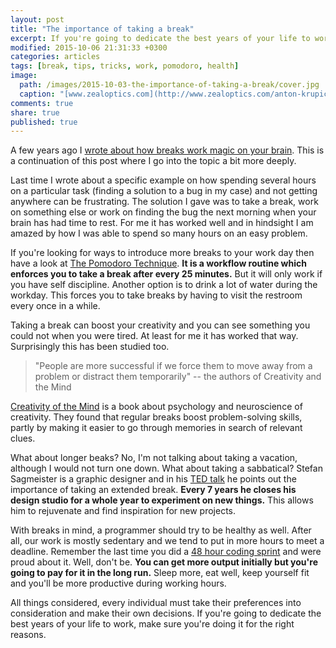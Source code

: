 ```yaml
---
layout: post
title: "The importance of taking a break"
excerpt: If you're going to dedicate the best years of your life to work, make sure you're doing it for the right reasons.
modified: 2015-10-06 21:31:33 +0300
categories: articles
tags: [break, tips, tricks, work, pomodoro, health]
image:
  path: /images/2015-10-03-the-importance-of-taking-a-break/cover.jpg
  caption: "[www.zealoptics.com](http://www.zealoptics.com/anton-krupicka-1)"
comments: true
share: true
published: true
---
```


A few years ago I [wrote about how breaks work magic on your brain]({{site.url}}/articles/programming-tips-and-tricks-%231/ "Link to a post I wrote a few years ago about taking a break"). This is a continuation of this post where I go into the topic a bit more deeply.

Last time I wrote about a specific example on how spending several hours on a particular task (finding a solution to a bug in my case) and not getting anywhere can be frustrating. The solution I gave was to take a break, work on something else or work on finding the bug the next morning when your brain has had time to rest. For me it has worked well and in hindsight I am amazed by how I was able to spend so many hours on an easy problem.

If you're looking for ways to introduce more breaks to your work day then have a look at [The Pomodoro Technique](http://pomodorotechnique.com/ "Pomodoro technique website"). **It is a workflow routine which enforces you to take a break after every 25 minutes.** But it will only work if you have self discipline. Another option is to drink a lot of water during the workday. This forces you to take breaks by having to visit the restroom every once in a while.

Taking a break can boost your creativity and you can see something you could not when you were tired. At least for me it has worked that way. Surprisingly this has been studied too.

>"People are more successful if we force them to move away from a problem or distract them temporarily" -- the authors of Creativity and the Mind

[Creativity of the Mind](http://www.wired.com/2010/02/st_essay_distraction/ "Wired article mentioning the book") is a book about psychology and neuroscience of creativity. They found that regular breaks boost problem-solving skills, partly by making it easier to go through memories in search of relevant clues.

What about longer beaks? No, I'm not talking about taking a vacation, although I would not turn one down. What about taking a sabbatical? Stefan Sagmeister is a graphic designer and in his [TED talk](http://www.ted.com/talks/stefan_sagmeister_the_power_of_time_off "The power of time off - a TED talk by Stefan Sagmeister") he points out the importance of taking an extended break. **Every 7 years he closes his design studio for a whole year to experiment on new things.** This allows him to rejuvenate and find inspiration for new projects.

With breaks in mind, a programmer should try to be healthy as well. After all, our work is mostly sedentary and we tend to put in more hours to meet a deadline. Remember the last time you did a [48 hour coding sprint](https://medium.com/life-learning/work-hard-live-well-ead679cb506d "Work Hard, Live Well - an article by Dustin Moskovitz") and were proud about it. Well, don't be. **You can get more output initially but you're going to pay for it in the long run.** Sleep more, eat well, keep yourself fit and you'll be more productive during working hours.

All things considered, every individual must take their preferences into consideration and make their own decisions. If you're going to dedicate the best years of your life to work, make sure you're doing it for the right reasons.
